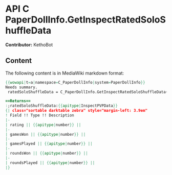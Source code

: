# API C PaperDollInfo.GetInspectRatedSoloShuffleData

**Contributor:** KethoBot

## Content

The following content is in MediaWiki markdown format:

```mediawiki
{{wowapi|t=a|namespace=C_PaperDollInfo|system=PaperDollInfo}}
Needs summary.
 ratedSoloShuffleData = C_PaperDollInfo.GetInspectRatedSoloShuffleData()

==Returns==
:;ratedSoloShuffleData:{{apitype|InspectPVPData}}
{| class="sortable darktable zebra" style="margin-left: 3.9em"
! Field !! Type !! Description
|-
| rating || {{apitype|number}} || 
|-
| gamesWon || {{apitype|number}} || 
|-
| gamesPlayed || {{apitype|number}} || 
|-
| roundsWon || {{apitype|number}} || 
|-
| roundsPlayed || {{apitype|number}} || 
|}
```